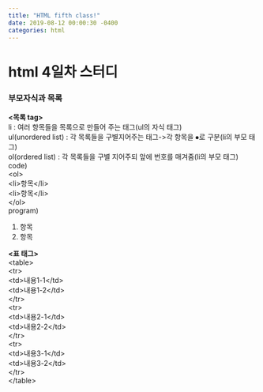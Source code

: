 ```yaml
---
title: "HTML fifth class!"
date: 2019-08-12 00:00:30 -0400
categories: html
---
```

<h1>html 4일차 스터디</h1>
<h3>부모자식과 목록</h3>
<p><strong>&#60목록 tag&#62</strong><br>
li : 여러 항목들을 목록으로 만들어 주는 태그(ul의 자식 태그)<br>
ul(unordered list) : 각 목록들을 구별지어주는 태그->각 항목을 ⦁로 구분(li의 부모 태그)<br>
ol(ordered list) : 각 목록들을 구별 지어주되 앞에 번호를 매겨줌(li의 부모 태그)<br>
code)<br>
&#60ol&#62<br>
	&#60li&#62항목&#60/li&#62<br>
	&#60li&#62항목&#60/li&#62<br>
&#60/ol&#62<br>
program)
<ol>
	<li>항목</li>
	<li>항목</li>
</ol></p>
<p><strong>&#60표 태그&#62</strong><br>
&#60table&#62<br>
	&#60tr&#62<br>
		&#60td&#62내용1-1&#60/td&#62<br>
		&#60td&#62내용1-2&#60/td&#62<br>
	&#60/tr&#62<br>
	&#60tr&#62<br>
		&#60td&#62내용2-1&#60/td&#62<br>
		&#60td&#62내용2-2&#60/td&#62<br>
	&#60/tr&#62<br>
	&#60tr&#62<br>
		&#60td&#62내용3-1&#60/td&#62<br>
		&#60td&#62내용3-2&#60/td&#62<br>
	&#60/tr&#62<br>
&#60/table&#62
</p>
